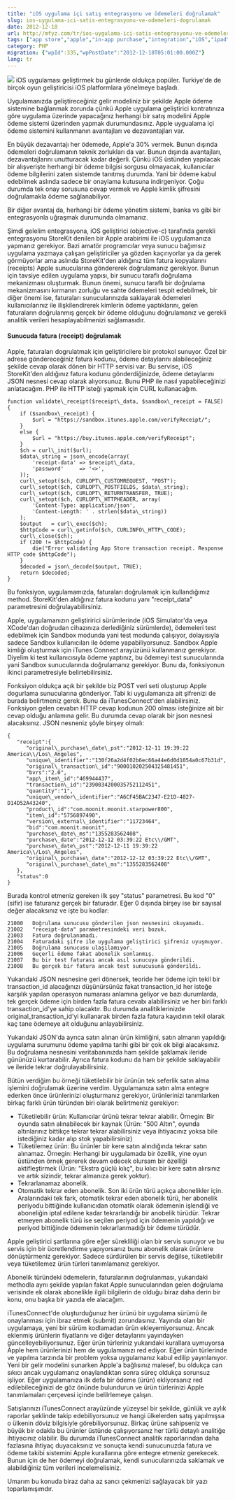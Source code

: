 ```yaml
---
title: "iOS uygulama içi satış entegrasyonu ve ödemeleri doğrulamak"
slug: ios-uygulama-ici-satis-entegrasyonu-ve-odemeleri-dogrulamak
date: 2012-12-18
url: http://mfyz.com/tr/ios-uygulama-ici-satis-entegrasyonu-ve-odemeleri-dogrulamak/
tags: ["app store","apple","in-app purchase","integration","iOS","ipad","iphone","itunes","itunes connect","php","purchase","server","store","storekit","verification"]
category: PHP
migration: {"wpId":335,"wpPostDate":"2012-12-18T05:01:00.000Z"}
lang: tr
---
```


![](/images/archive/tr/2012/12/in-app-purchases.png) iOS uygulaması geliştirmek bu günlerde oldukça popüler. Turkiye'de de birçok oyun geliştiricisi iOS platformlara yönelmeye başladı.

Uygulamanızda geliştireceğiniz gelir modeliniz bir şekilde Apple ödeme sistemine bağlanmak zorunda çünkü Apple uygulama geliştirici kontratınıza göre uygulama üzerinde yapacağınız herhangi bir satış modelini Apple ödeme sistemi üzerinden yapmak durumundasınız. Apple uygualama içi ödeme sistemini kullanmanın avantajları ve dezavantajları var.

En büyük dezavantajı her ödemede, Apple'a 30% vermek. Bunun dışında ödemeleri doğrulamanın teknik zorlukları da var. Bunun dışında avantajları, dezavantajlarını unutturacak kadar değerli. Çünkü iOS üstünden yapılacak bir alışverişte herhangi bir ödeme bilgisi sorgusu olmayacak, kullanıcılar ödeme bilgilerini zaten sistemde tanıtmış durumda. Yani bir ödeme kabul edebilmek aslında sadece bir onaylama kutusuna indirgeniyor. Çoğu durumda tek onay sorusuna cevap vermek ve Apple kimlik şifresini doğrulamakla ödeme sağlanabiliyor.

Bir diğer avantaj da, herhangi bir ödeme yönetim sistemi, banka vs gibi bir entegrasyonla uğraşmak durumunda olmamanız.

Şimdi gelelim entegrasyona, iOS geliştirici (objective-c) tarafında gerekli entegrasyonu StoreKit denilen bir Apple arabirimi ile iOS uygulamanıza yapmanız gerekiyor. Bazi amatör programcılar veya sunucu bağımsız uygulama yazmaya çalışan geliştiriciler ya gözden kaçırıyorlar ya da gerek görmüyorlar ama aslında StoreKit'den aldığınız tüm fatura kopyalarını (receipts) Apple sunucularına göndererek doğrulamanız gerekiyor. Bunun için tavsiye edilen uygulama yapısı, bir sunucu taraflı doğrulama mekanizması oluşturmak. Bunun önemi, sunucu taraflı bir doğrulama mekanizmasını kırmanın zorluğu ve sahte ödemeleri tespit edebilmek, bir diğer önemi ise, faturaları sunucularınızda saklayarak ödemeleri kullanıcılarınız ile ilişkilendirerek kimlerin ödeme yaptıklarını, gelen faturaların doğrulanmış gerçek bir ödeme olduğunu doğrulamanız ve gerekli analitik verileri hesaplayabilmenizi sağlamasıdır.

#### Sunucuda fatura (receipt) doğrulamak

Apple, faturaları dogrulatmak için geliştiricilere bir protokol sunuyor. Özel bir adrese göndereceğiniz fatura kodunu, ödeme detaylarını alabileceğiniz şekilde cevap olarak dönen bir HTTP servisi var. Bu servise, iOS StoreKit'den aldığınız fatura kodunu gönderdiğinizde, ödeme detaylarını JSON nesnesi cevap olarak alıyorsunuz. Bunu PHP ile nasıl yapabileceğinizi anlatacağım. PHP ile HTTP isteği yapmak için CURL kullanacağım.
```
function validate\_receipt($receipt\_data, $sandbox\_receipt = FALSE) {
    if ($sandbox\_receipt) {
        $url = "https://sandbox.itunes.apple.com/verifyReceipt/";
    }
    else {
        $url = "https://buy.itunes.apple.com/verifyReceipt";
    }
    $ch = curl\_init($url);
    $data\_string = json\_encode(array(
        'receipt-data' => $receipt\_data,
        'password'     => '<>',
    ));
    curl\_setopt($ch, CURLOPT\_CUSTOMREQUEST, "POST");
    curl\_setopt($ch, CURLOPT\_POSTFIELDS, $data\_string);
    curl\_setopt($ch, CURLOPT\_RETURNTRANSFER, TRUE);
    curl\_setopt($ch, CURLOPT\_HTTPHEADER, array(
        'Content-Type: application/json',
        'Content-Length: ' . strlen($data\_string))
    );
    $output   = curl\_exec($ch);
    $httpCode = curl\_getinfo($ch, CURLINFO\_HTTP\_CODE);
    curl\_close($ch);
    if (200 != $httpCode) {
        die("Error validating App Store transaction receipt. Response HTTP code $httpCode");
    }
    $decoded = json\_decode($output, TRUE);
    return $decoded;
}

```
Bu fonksiyon, uygulamamızda, faturaları doğrulamak için kullandığımız method. StoreKit'den aldığınız fatura kodunu yanı "receipt\_data" parametresini doğrulayabilirsiniz.

Apple, uygulamanızın geliştiririci sürümlerinde (iOS Simulator'da veya XCode'dan doğrudan cihazınıza derlediğiniz sürümlerde), ödemeleri test edebilmek için Sandbox modunda yani test modunda çalışıyor, dolayısıyla sadece Sandbox kullanıcıları ile ödeme yapabiliyorsunuz. Sandbox Apple kimliği oluşturmak için iTunes Connect arayüzünü kullanmanız gerekiyor. Diyelim ki test kullanıcısıyla ödeme yaptınız, bu ödemeyi test sunucularında yani Sandbox sunucularında doğrulamanız gerekiyor. Bunu da, fonksiyonun ikinci parametresiyle belirtebilirsiniz.

Fonksiyon oldukça açık bir şekilde biz POST veri seti oluşturup Apple dogurlama sunucularına gönderiyor. Tabi ki uygulamanıza ait şifrenizi de burada belirtmeniz gerek. Bunu da iTunesConnect'den alabilirsiniz. Fonksiyon gelen cevabın HTTP cevap kodunun 200 olması isteğinize ait bir cevap olduğu anlamına gelir. Bu durumda cevap olarak bir json nesnesi alacaksınız. JSON nesneniz şöyle birşey olmalı:
```
{
   "receipt":{
      "original\_purchase\_date\_pst":"2012-12-11 19:39:22 America\\/Los\_Angeles",
      "unique\_identifier":"130f26a2d4f02b6ec66a44e6d0d1054a0c67b31d",
      "original\_transaction\_id":"900010202504325481451",
      "bvrs":"2.0",
      "app\_item\_id":"469944437",
      "transaction\_id":"2390034200035752112451",
      "quantity":"1",
      "unique\_vendor\_identifier":"A6CF45BAC2347-E21D-4827-D14D52A43240",
      "product\_id":"com.moonit.moonit.starpower800",
      "item\_id":"5756897490",
      "version\_external\_identifier":"11723464",
      "bid":"com.moonit.moonit",
      "purchase\_date\_ms":"1355283562408",
      "purchase\_date":"2012-12-12 03:39:22 Etc\\/GMT",
      "purchase\_date\_pst":"2012-12-11 19:39:22 America\\/Los\_Angeles",
      "original\_purchase\_date":"2012-12-12 03:39:22 Etc\\/GMT",
      "original\_purchase\_date\_ms":"1355283562408"
   },
   "status":0
}

```
Burada kontrol etmeniz gereken ilk şey "status" parametresi. Bu kod "0" (sifir) ise faturanız gerçek bir faturadır. Eğer 0 dışında birşey ise bir sayısal değer alacaksınız ve işte bu kodlar:
```
21000   Doğrulama sunucusu gönderilen json nesnesini okuyamadı.
21002   "receipt-data" parametresindeki veri bozuk.
21003   Fatura doğrulanamadı.
21004   Faturadaki şifre ile uygulama geliştirici şifreniz uyuşmuyor.
21005   Doğrulama sunucusu ulaşılamıyor.
21006   Geçerli ödeme fakat abonelik sonlanmış.
21007   Bu bir test faturası ancak asıl sunucuya gönderildi.
21008   Bu gerçek bir fatura ancak test sunucusuna gönderildi.

```
Yukarıdaki JSON nesnesine geri dönersek, teoride her ödeme için tekil bir transaction\_id alacağınızı düşünürsünüz fakat transaction\_id her isteğe karşılık yapılan operasyon numarası anlamına geliyor ve bazı durumlarda, tek gerçek ödeme için birden fazla fatura cevabı alabilirsiniz ve her biri farklı transaction\_id'ye sahip olacaktır. Bu durumda analitiklerinizde original\_transaction\_id'yi kullanarak birden fazla fatura kayıdının tekil olarak kaç tane ödemeye ait olduğunu anlayabilirsiniz.

Yukarıdaki JSON'da ayrıca satın alınan ürün kimliğini, satın almanın yapıldığı uygulama surumunu ödeme yapılma tarihi gibi bir çok ek bilgi alacaksınız. Bu doğrulama nesnesini veritabanınızda ham şekilde şaklamak ileride gününüzü kurtarabilir. Ayrıca fatura kodunu da ham bir şekilde saklayabilir ve ileride tekrar doğrulayabilirsiniz.

Bütün verdiğim bu örneği tüketilebilir bir ürünün tek seferlik satın alma işlemini doğrulamak üzerine verdim. Uygulamanıza satın alma entegre ederken önce ürünlerinizi oluşturmanız gerekiyor, ürünlerinizi tanımlarken birkaç farklı ürün türünden biri olarak belirtmeniz gerekiyor:

*   Tüketilebilir ürün: Kullanıcılar ürünü tekrar tekrar alabilir. Örnegin: Bir oyunda satın alınabilecek bir kaynak (Ürün: "500 Altın", oyunda altınlarınız bittikçe tekrar tekrar alabilirsiniz veya ihtiyacınız yoksa bile istediğiniz kadar alıp stok yapabilirsiniz)
*   Tüketilemez ürün: Bu ürünler bir kere satın alındığında tekrar satın alınamaz. Örnegin: Herhangi bir uygulamada bir özellik, yine oyun üstünden örnek gererek devam edecek olursam bir özelliği aktifleştirmek (Ürün: "Ekstra güçlü kılıç", bu kılıcı bir kere satın alırsınız ve artık sizindir, tekrar almanıza gerek yoktur).
*   Tekrarlanamaz abonelik.
*   Otomatik tekrar eden abonelik. Son iki ürün türü açıkça abonelikler için. Aralarındaki tek fark, otomatik tekrar eden abonelik türü, her abonelik periyodu bittiğinde kullanıcıdan otomatik olarak ödemenin işlendiği ve aboneliğin iptal edilene kadar tekrarlandığı bir anobelik türüdür. Tekrar etmeyen abonelik türü ise seçilen periyod için ödemenin yapıldığı ve periyod bittiğinde ödemenin tekrarlanmadığı bir ödeme türüdür.

Apple geliştirici şartlarına göre eğer sürekliliği olan bir servis sunuyor ve bu servis için bir ücretlendirme yapıyorsanız bunu abonelik olarak ürünlere dönüştürmeniz gerekiyor. Sadece sürdürülen bir servis değilse, tüketilebilir veya tüketilemez ürün türleri tanımlamanız gerekiyor.

Abonelik türündeki ödemelerin, faturalarının doğrulanması, yukarıdaki methodla aynı şekilde yapılan fakat Apple sunucularından gelen doğrulama verisinde ek olarak abonelikle ilgili bilgilerin de olduğu biraz daha derin bir konu, onu başka bir yazıda ele alacağım.

iTunesConnect'de oluşturduğunuz her ürünü bir uygulama sürümü ile onaylanması için ibraz etmek (submit) zorundasınız. Yayında olan bir uygulamaya, yeni bir sürüm kodlamadan ürün ekleyemiyorsunuz. Ancak eklenmiş ürünlerin fiyatlarını ve diğer detaylarını yayındayken güncelleyebiliyorsunuz. Eğer ürün türleriniz yukarıdaki kurallara uymuyorsa Apple hem ürünlerinizi hem de uygulamanızı red ediyor. Eğer ürün türlerinde ve yapılma tarzında bir problem yoksa uygulamanız kabul edilip yayınlanıyor. Yeni bir gelir modelini sunarken Apple'a bağlısınız malesef, bu oldukça can sıkıcı ancak uygulamanız onaylandıktan sonra süreç oldukça sorunsuz işliyor. Eğer uygulamanıza ilk defa bir ödeme (ürün) ekliyorsanız red edilebileceğinizi de göz önünde bulundurun ve ürün türlerinizi Apple tanımlamaları çerçevesi içinde belilrlemeye çalışın.

Satışlarınızı iTunesConnect arayüzünde yüzeysel bir şekilde, günlük ve aylık raporlar şeklinde takip edebiliyorsunuz ve hangi ülkelerden satış yapılmışsa o ülkenin döviz bilgisiyle görebiliyorsunuz. Birkaç ürüne sahipseniz ve büyük bir odakla bu ürünler üstünde çalışıyorsanız her türlü detaylı analitiğe ihtiyacınız olabilir. Bu durumda iTunesConnect analitik raporlarından daha fazlasına ihtiyaç duyacaksınız ve sonuçta kendi sunucunuzda fatura ve ödeme takibi sistemini Apple kurallarına göre entegre etmeniz gerekecek. Bunun için de her ödemeyi doğrulamak, kendi sunucularınızda saklamak ve alabildiğiniz tüm verileri incelemelisiniz.

Umarım bu konuda biraz daha az sancı çekmenizi sağlayacak bir yazı toparlamışımdır.